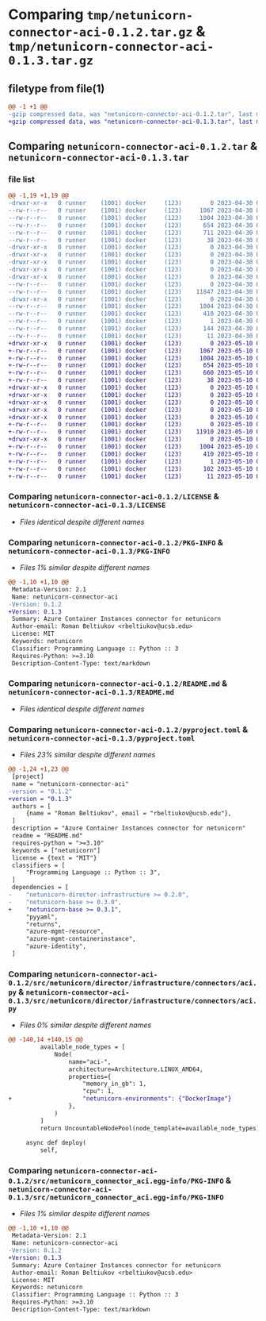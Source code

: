 # Comparing `tmp/netunicorn-connector-aci-0.1.2.tar.gz` & `tmp/netunicorn-connector-aci-0.1.3.tar.gz`

## filetype from file(1)

```diff
@@ -1 +1 @@
-gzip compressed data, was "netunicorn-connector-aci-0.1.2.tar", last modified: Sun Apr 30 06:58:59 2023, max compression
+gzip compressed data, was "netunicorn-connector-aci-0.1.3.tar", last modified: Wed May 10 04:35:45 2023, max compression
```

## Comparing `netunicorn-connector-aci-0.1.2.tar` & `netunicorn-connector-aci-0.1.3.tar`

### file list

```diff
@@ -1,19 +1,19 @@
-drwxr-xr-x   0 runner    (1001) docker     (123)        0 2023-04-30 06:58:59.303641 netunicorn-connector-aci-0.1.2/
--rw-r--r--   0 runner    (1001) docker     (123)     1067 2023-04-30 06:58:47.000000 netunicorn-connector-aci-0.1.2/LICENSE
--rw-r--r--   0 runner    (1001) docker     (123)     1004 2023-04-30 06:58:59.303641 netunicorn-connector-aci-0.1.2/PKG-INFO
--rw-r--r--   0 runner    (1001) docker     (123)      654 2023-04-30 06:58:47.000000 netunicorn-connector-aci-0.1.2/README.md
--rw-r--r--   0 runner    (1001) docker     (123)      711 2023-04-30 06:58:47.000000 netunicorn-connector-aci-0.1.2/pyproject.toml
--rw-r--r--   0 runner    (1001) docker     (123)       38 2023-04-30 06:58:59.303641 netunicorn-connector-aci-0.1.2/setup.cfg
-drwxr-xr-x   0 runner    (1001) docker     (123)        0 2023-04-30 06:58:59.303641 netunicorn-connector-aci-0.1.2/src/
-drwxr-xr-x   0 runner    (1001) docker     (123)        0 2023-04-30 06:58:59.303641 netunicorn-connector-aci-0.1.2/src/netunicorn/
-drwxr-xr-x   0 runner    (1001) docker     (123)        0 2023-04-30 06:58:59.303641 netunicorn-connector-aci-0.1.2/src/netunicorn/director/
-drwxr-xr-x   0 runner    (1001) docker     (123)        0 2023-04-30 06:58:59.303641 netunicorn-connector-aci-0.1.2/src/netunicorn/director/infrastructure/
-drwxr-xr-x   0 runner    (1001) docker     (123)        0 2023-04-30 06:58:59.303641 netunicorn-connector-aci-0.1.2/src/netunicorn/director/infrastructure/connectors/
--rw-r--r--   0 runner    (1001) docker     (123)        0 2023-04-30 06:58:47.000000 netunicorn-connector-aci-0.1.2/src/netunicorn/director/infrastructure/connectors/__init__.py
--rw-r--r--   0 runner    (1001) docker     (123)    11847 2023-04-30 06:58:47.000000 netunicorn-connector-aci-0.1.2/src/netunicorn/director/infrastructure/connectors/aci.py
-drwxr-xr-x   0 runner    (1001) docker     (123)        0 2023-04-30 06:58:59.303641 netunicorn-connector-aci-0.1.2/src/netunicorn_connector_aci.egg-info/
--rw-r--r--   0 runner    (1001) docker     (123)     1004 2023-04-30 06:58:59.000000 netunicorn-connector-aci-0.1.2/src/netunicorn_connector_aci.egg-info/PKG-INFO
--rw-r--r--   0 runner    (1001) docker     (123)      410 2023-04-30 06:58:59.000000 netunicorn-connector-aci-0.1.2/src/netunicorn_connector_aci.egg-info/SOURCES.txt
--rw-r--r--   0 runner    (1001) docker     (123)        1 2023-04-30 06:58:59.000000 netunicorn-connector-aci-0.1.2/src/netunicorn_connector_aci.egg-info/dependency_links.txt
--rw-r--r--   0 runner    (1001) docker     (123)      144 2023-04-30 06:58:59.000000 netunicorn-connector-aci-0.1.2/src/netunicorn_connector_aci.egg-info/requires.txt
--rw-r--r--   0 runner    (1001) docker     (123)       11 2023-04-30 06:58:59.000000 netunicorn-connector-aci-0.1.2/src/netunicorn_connector_aci.egg-info/top_level.txt
+drwxr-xr-x   0 runner    (1001) docker     (123)        0 2023-05-10 04:35:45.795686 netunicorn-connector-aci-0.1.3/
+-rw-r--r--   0 runner    (1001) docker     (123)     1067 2023-05-10 04:35:31.000000 netunicorn-connector-aci-0.1.3/LICENSE
+-rw-r--r--   0 runner    (1001) docker     (123)     1004 2023-05-10 04:35:45.795686 netunicorn-connector-aci-0.1.3/PKG-INFO
+-rw-r--r--   0 runner    (1001) docker     (123)      654 2023-05-10 04:35:31.000000 netunicorn-connector-aci-0.1.3/README.md
+-rw-r--r--   0 runner    (1001) docker     (123)      660 2023-05-10 04:35:31.000000 netunicorn-connector-aci-0.1.3/pyproject.toml
+-rw-r--r--   0 runner    (1001) docker     (123)       38 2023-05-10 04:35:45.795686 netunicorn-connector-aci-0.1.3/setup.cfg
+drwxr-xr-x   0 runner    (1001) docker     (123)        0 2023-05-10 04:35:45.791686 netunicorn-connector-aci-0.1.3/src/
+drwxr-xr-x   0 runner    (1001) docker     (123)        0 2023-05-10 04:35:45.791686 netunicorn-connector-aci-0.1.3/src/netunicorn/
+drwxr-xr-x   0 runner    (1001) docker     (123)        0 2023-05-10 04:35:45.791686 netunicorn-connector-aci-0.1.3/src/netunicorn/director/
+drwxr-xr-x   0 runner    (1001) docker     (123)        0 2023-05-10 04:35:45.791686 netunicorn-connector-aci-0.1.3/src/netunicorn/director/infrastructure/
+drwxr-xr-x   0 runner    (1001) docker     (123)        0 2023-05-10 04:35:45.795686 netunicorn-connector-aci-0.1.3/src/netunicorn/director/infrastructure/connectors/
+-rw-r--r--   0 runner    (1001) docker     (123)        0 2023-05-10 04:35:31.000000 netunicorn-connector-aci-0.1.3/src/netunicorn/director/infrastructure/connectors/__init__.py
+-rw-r--r--   0 runner    (1001) docker     (123)    11910 2023-05-10 04:35:31.000000 netunicorn-connector-aci-0.1.3/src/netunicorn/director/infrastructure/connectors/aci.py
+drwxr-xr-x   0 runner    (1001) docker     (123)        0 2023-05-10 04:35:45.795686 netunicorn-connector-aci-0.1.3/src/netunicorn_connector_aci.egg-info/
+-rw-r--r--   0 runner    (1001) docker     (123)     1004 2023-05-10 04:35:45.000000 netunicorn-connector-aci-0.1.3/src/netunicorn_connector_aci.egg-info/PKG-INFO
+-rw-r--r--   0 runner    (1001) docker     (123)      410 2023-05-10 04:35:45.000000 netunicorn-connector-aci-0.1.3/src/netunicorn_connector_aci.egg-info/SOURCES.txt
+-rw-r--r--   0 runner    (1001) docker     (123)        1 2023-05-10 04:35:45.000000 netunicorn-connector-aci-0.1.3/src/netunicorn_connector_aci.egg-info/dependency_links.txt
+-rw-r--r--   0 runner    (1001) docker     (123)      102 2023-05-10 04:35:45.000000 netunicorn-connector-aci-0.1.3/src/netunicorn_connector_aci.egg-info/requires.txt
+-rw-r--r--   0 runner    (1001) docker     (123)       11 2023-05-10 04:35:45.000000 netunicorn-connector-aci-0.1.3/src/netunicorn_connector_aci.egg-info/top_level.txt
```

### Comparing `netunicorn-connector-aci-0.1.2/LICENSE` & `netunicorn-connector-aci-0.1.3/LICENSE`

 * *Files identical despite different names*

### Comparing `netunicorn-connector-aci-0.1.2/PKG-INFO` & `netunicorn-connector-aci-0.1.3/PKG-INFO`

 * *Files 1% similar despite different names*

```diff
@@ -1,10 +1,10 @@
 Metadata-Version: 2.1
 Name: netunicorn-connector-aci
-Version: 0.1.2
+Version: 0.1.3
 Summary: Azure Container Instances connector for netunicorn
 Author-email: Roman Beltiukov <rbeltiukov@ucsb.edu>
 License: MIT
 Keywords: netunicorn
 Classifier: Programming Language :: Python :: 3
 Requires-Python: >=3.10
 Description-Content-Type: text/markdown
```

### Comparing `netunicorn-connector-aci-0.1.2/README.md` & `netunicorn-connector-aci-0.1.3/README.md`

 * *Files identical despite different names*

### Comparing `netunicorn-connector-aci-0.1.2/pyproject.toml` & `netunicorn-connector-aci-0.1.3/pyproject.toml`

 * *Files 23% similar despite different names*

```diff
@@ -1,24 +1,23 @@
 [project]
 name = "netunicorn-connector-aci"
-version = "0.1.2"
+version = "0.1.3"
 authors = [
     {name = "Roman Beltiukov", email = "rbeltiukov@ucsb.edu"},
 ]
 description = "Azure Container Instances connector for netunicorn"
 readme = "README.md"
 requires-python = ">=3.10"
 keywords = ["netunicorn"]
 license = {text = "MIT"}
 classifiers = [
     "Programming Language :: Python :: 3",
 ]
 dependencies = [
-    "netunicorn-director-infrastructure >= 0.2.0",
-    "netunicorn-base >= 0.3.0",
+    "netunicorn-base >= 0.3.1",
     "pyyaml",
     "returns",
     "azure-mgmt-resource",
     "azure-mgmt-containerinstance",
     "azure-identity",
 ]
```

### Comparing `netunicorn-connector-aci-0.1.2/src/netunicorn/director/infrastructure/connectors/aci.py` & `netunicorn-connector-aci-0.1.3/src/netunicorn/director/infrastructure/connectors/aci.py`

 * *Files 0% similar despite different names*

```diff
@@ -140,14 +140,15 @@
         available_node_types = [
             Node(
                 name="aci-",
                 architecture=Architecture.LINUX_AMD64,
                 properties={
                     "memory_in_gb": 1,
                     "cpu": 1,
+                    "netunicorn-environments": {"DockerImage"}
                 },
             )
         ]
         return UncountableNodePool(node_template=available_node_types)
 
     async def deploy(
         self,
```

### Comparing `netunicorn-connector-aci-0.1.2/src/netunicorn_connector_aci.egg-info/PKG-INFO` & `netunicorn-connector-aci-0.1.3/src/netunicorn_connector_aci.egg-info/PKG-INFO`

 * *Files 1% similar despite different names*

```diff
@@ -1,10 +1,10 @@
 Metadata-Version: 2.1
 Name: netunicorn-connector-aci
-Version: 0.1.2
+Version: 0.1.3
 Summary: Azure Container Instances connector for netunicorn
 Author-email: Roman Beltiukov <rbeltiukov@ucsb.edu>
 License: MIT
 Keywords: netunicorn
 Classifier: Programming Language :: Python :: 3
 Requires-Python: >=3.10
 Description-Content-Type: text/markdown
```


